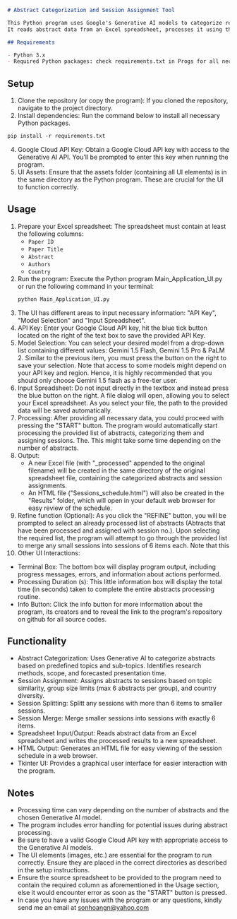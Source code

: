 ```markdown
# Abstract Categorization and Session Assignment Tool

This Python program uses Google's Generative AI models to categorize research paper abstracts and assign them to sessions based on topic similarity and other criteria.
It reads abstract data from an Excel spreadsheet, processes it using the Generative AI API, and outputs the results to a new spreadsheet and an HTML file for easy viewing in a browser.

## Requirements

- Python 3.x
- Required Python packages: check requirements.txt in Progs for all necessary packages to be installed in order to use this program.
  ```

## Setup

1. Clone the repository (or copy the program):  If you cloned the repository, navigate to the project directory.
2. Install dependencies: Run the command below to install all necessary Python packages.
  ```markdown
  pip install -r requirements.txt
  ```
4. Google Cloud API Key: Obtain a Google Cloud API key with access to the Generative AI API.  You'll be prompted to enter this key when running the program.
5. UI Assets: Ensure that the assets folder (containing all UI elements) is in the same directory as the Python program.  These are crucial for the UI to function correctly.
   
## Usage

1. Prepare your Excel spreadsheet: The spreadsheet must contain at least the following columns:
   - `Paper ID`
   - `Paper Title`
   - `Abstract`
   - `Authors`
   - `Country`
2. Run the program: Execute the Python program Main_Application_UI.py or run the following command in your terminal:
   ```bash
   python Main_Application_UI.py 
   ```
3. The UI has different areas to input necessary information: "API Key", "Model Selection" and "Input Spreadsheet". 
4. API Key: Enter your Google Cloud API key, hit the blue tick button located on the right of the text box to save the provided API Key.
5. Model Selection: You can select your desired model from a drop-down list containing different values: Gemini 1.5 Flash, Gemini 1.5 Pro & PaLM 2. Similar to the previous item, you must press the button on the right to save your selection. Note that access to some models might depend on your API key and region. Hence, it is highly recommended that you should only choose Gemini 1.5 flash as a free-tier user.
7. Input Spreadsheet: Do not input directly in the textbox and instead press the blue button on the right. A file dialog will open, allowing you to select your Excel spreadsheet. As you select your file, the path to the provided data will be saved automatically.
8. Processing: After providing all necessary data, you could proceed with pressing the "START" button. The program would automatically start processing the provided list of abstracts, categorizing them and assigning sessions. The. This might take some time depending on the number of abstracts.
9. Output:
   - A new Excel file (with "_processed" appended to the original filename) will be created in the same directory of the original spreadsheet file, containing the categorized abstracts and session assignments.
   - An HTML file ("Sessions_schedule.html") will also be created in the "Results" folder, which will open in your default web browser for easy review of the schedule.
10. Refine function (Optional): As you click the "REFINE" button, you will be prompted to select an already processed list of abstracts (Abtracts that have been processed and assigned with session no.). Upon selecting the required list, the program will attempt to go through the provided list to merge any small sessions into sessions of 6 items each. Note that this 
11. Other UI Interactions:
   - Terminal Box: The bottom box will display program output, including progress messages, errors, and information about actions performed.
   - Processing Duration (s): This little information box will display the total time (in seconds) taken to complete the entire abstracts processing routine.
   - Info Button: Click the info button for more information about the program, its creators and to reveal the link to the program's repository on github for all source codes.

## Functionality

- Abstract Categorization: Uses Generative AI to categorize abstracts based on predefined topics and sub-topics.  Identifies research methods, scope, and forecasted presentation time.
- Session Assignment: Assigns abstracts to sessions based on topic similarity, group size limits (max 6 abstracts per group), and country diversity.
- Session Splitting: Splitt any sessions with more than 6 items to smaller sessions.
- Session Merge: Merge smaller sessions into sessions with exactly 6 items.
- Spreadsheet Input/Output: Reads abstract data from an Excel spreadsheet and writes the processed results to a new spreadsheet.
- HTML Output: Generates an HTML file for easy viewing of the session schedule in a web browser.
- Tkinter UI: Provides a graphical user interface for easier interaction with the program.

## Notes

- Processing time can vary depending on the number of abstracts and the chosen Generative AI model.
- The program includes error handling for potential issues during abstract processing.
- Be sure to have a valid Google Cloud API key with appropriate access to the Generative AI models.
- The UI elements (images, etc.) are essential for the program to run correctly. Ensure they are placed in the correct directories as described in the setup instructions.
- Ensure the source spreadsheet to be provided to the program need to contain the required column as aforementioned in the Usage section, else it would encounter error as soon as the "START" button is pressed.
- In case you have any issues with the program or any questions, kindly send me an email at sonhoangn@yahoo.com
```
